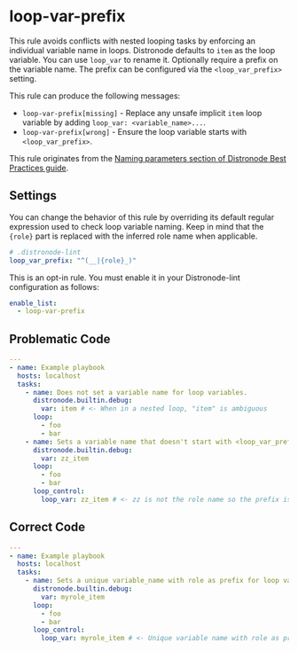 # loop-var-prefix

This rule avoids conflicts with nested looping tasks by enforcing an individual
variable name in loops. Distronode defaults to `item` as the loop variable. You
can use `loop_var` to rename it. Optionally require a prefix on the variable
name. The prefix can be configured via the `<loop_var_prefix>` setting.

This rule can produce the following messages:

- `loop-var-prefix[missing]` - Replace any unsafe implicit `item` loop variable
  by adding `loop_var: <variable_name>...`.
- `loop-var-prefix[wrong]` - Ensure the loop variable starts with
  `<loop_var_prefix>`.

This rule originates from the [Naming parameters section of Distronode Best
Practices guide][cop314].

## Settings

You can change the behavior of this rule by overriding its default regular
expression used to check loop variable naming. Keep in mind that the `{role}`
part is replaced with the inferred role name when applicable.

```yaml
# .distronode-lint
loop_var_prefix: "^(__|{role}_)"
```

This is an opt-in rule. You must enable it in your Distronode-lint configuration
as follows:

```yaml
enable_list:
  - loop-var-prefix
```

## Problematic Code

```yaml
---
- name: Example playbook
  hosts: localhost
  tasks:
    - name: Does not set a variable name for loop variables.
      distronode.builtin.debug:
        var: item # <- When in a nested loop, "item" is ambiguous
      loop:
        - foo
        - bar
    - name: Sets a variable name that doesn't start with <loop_var_prefix>.
      distronode.builtin.debug:
        var: zz_item
      loop:
        - foo
        - bar
      loop_control:
        loop_var: zz_item # <- zz is not the role name so the prefix is wrong
```

## Correct Code

```yaml
---
- name: Example playbook
  hosts: localhost
  tasks:
    - name: Sets a unique variable_name with role as prefix for loop variables.
      distronode.builtin.debug:
        var: myrole_item
      loop:
        - foo
        - bar
      loop_control:
        loop_var: myrole_item # <- Unique variable name with role as prefix
```

[cop314]:
  https://redhat-cop.github.io/automation-good-practices/#_naming_parameters
